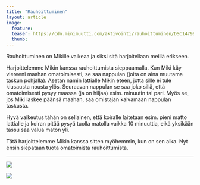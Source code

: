 ```yaml
---
title: "Rauhoittuminen"
layout: article
image:
  feature:
  teaser: https://cdn.minimuutti.com/aktivointi/rauhoittuminen/DSC14799-245px.jpg
  thumb:
---
```


Rauhoittuminen on Mikille vaikeaa ja siksi sitä harjoitellaan meillä erikseen.

Harjoittelemme Mikin kanssa rauhoittumista sieppaamalla. Kun Miki käy viereeni maahan omatoimisesti, se saa nappulan (joita on aina muutama taskun pohjalla). Asetan namin lattialle Mikin eteen, jotta sille ei tule kiusausta nousta ylös. Seuraavan nappulan se saa joko sillä, että omatoimisesti pysyy maassa (ja on hiljaa) esim. minuutin tai pari. Myös se, jos Miki laskee päänsä maahan, saa omistajan kaivamaan nappulan taskusta.

Hyvä vaikeutus tähän on sellainen, että koiralle laitetaan esim. pieni matto lattialle ja koiran pitää pysyä tuolla matolla vaikka 10 minuuttia, eikä yksikään tassu saa valua maton yli.

Tätä harjoittelemme Mikin kanssa sitten myöhemmin, kun on sen aika. Nyt ensin siepataan tuota omatoimista rauhoittumista.

---

![](https://cdn.minimuutti.com/aktivointi/rauhoittuminen/DSC14806_2-800px.jpg)

![](https://cdn.minimuutti.com/aktivointi/rauhoittuminen/DSC14799_2-800px.jpg)
